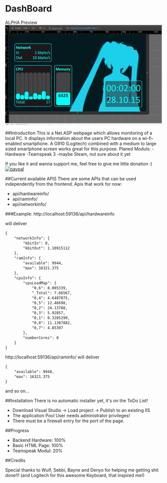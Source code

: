 # DashBoard

ALPHA Preview
![Alt text](DashBoard/alpha.PNG)


##Introduction
This is a Net.ASP webpage which allows monitoring of a local PC. It displays information about the users PC hardware on a wi-fi-enabled smartphone. A G910 (Logitech) combined with a medium to large sized smartphone screen works great for this purpose.
Planed Moduls:
	-Hardware
	-Teamspeak 3
	-maybe Steam, nut sure about it yet
	
If you like it and wanna support me, feel free to give me little donation :)
[![paypal](https://www.paypalobjects.com/en_US/i/btn/btn_donate_LG.gif)](https://www.paypal.com/cgi-bin/webscr?cmd=_s-xclick&hosted_button_id=SVW78SGP7EZAJ)

##Current available APIS
There are some APIs that can be used independently from the frontend.
Apis that work for now:

- api/hardwareinfo/
- api/raminfo/
- api/networkinfo/

###Example:
http://localhost:59136/api/hardwareinfo

will deliver
```
{
    "networkInfo": {
        "kbitIn": 0,
        "kbitOut": 1.10915112
    },
    "ramInfo": {
        "available": 9944,
        "max": 16321.375
    },
    "cpuInfo": {
        "cpuLoadMap": {
            "0,6": 8.005339,
            "_Total": 7.66567,
            "0,4": 4.6487875,
            "0,5": 12.46698,
            "0,2": 24.13788,
            "0,3": 5.92857,
            "0,1": 0.3285299,
            "0,0": 11.1387882,
            "0,7": 4.85397
        },
        "numberCores": 8
    }
}
```
http://localhost:59136/api/raminfo/
will deliver
```
{
    "available": 9948,
    "max": 16321.375
}
```
and so on...

##Installation
There is no automatic installer yet, it's on the ToDo List!

- Download Visual Studio -> Load project -> Publish to an existing IIS
- The application Pool User needs administrator privileges!
- There must be a firewall entry for the port of the page.

##Progress
- Backend Hardware: 100%
- Basic HTML Page: 100%
- Teamspeak Modul: 20%

##Credits

Special thanks to Wulf, Sebbi, Bayne and Denyo for helping me getting shit done!!!
(and Logitech for this awesome Keyboard, that inspired me!)